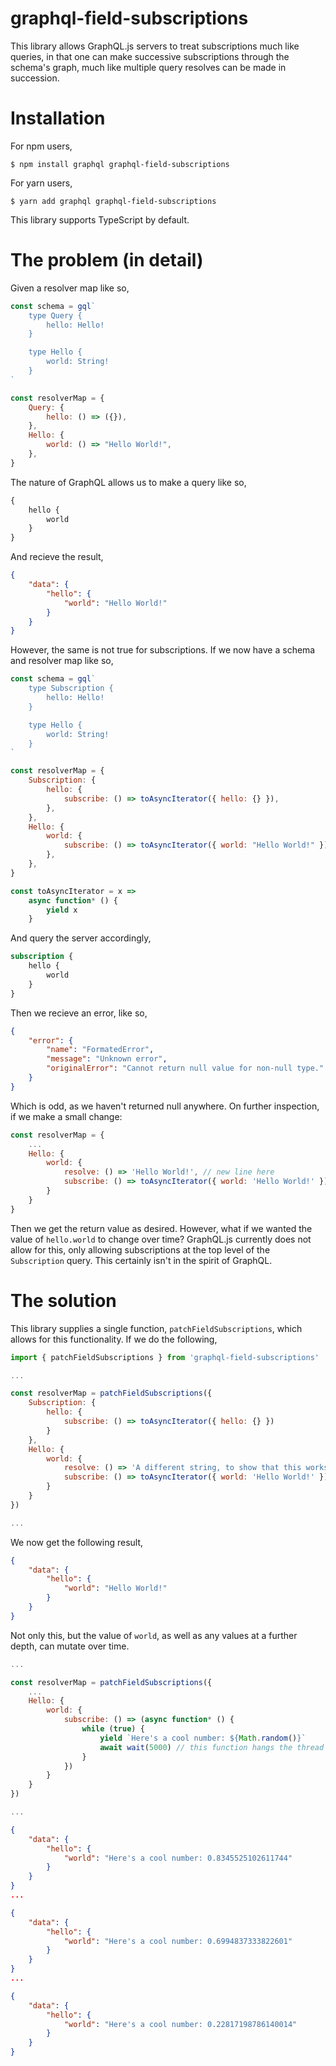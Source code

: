 # graphql-field-subscriptions

This library allows GraphQL.js servers to treat subscriptions much like queries, in that one can make successive subscriptions through the schema's graph, much like multiple query resolves can be made in succession.

# Installation

For npm users,

```
$ npm install graphql graphql-field-subscriptions
```

For yarn users,

```
$ yarn add graphql graphql-field-subscriptions
```

This library supports TypeScript by default.

# The problem (in detail)

Given a resolver map like so,

```javascript
const schema = gql`
    type Query {
        hello: Hello!
    }

    type Hello {
        world: String!
    }
`

const resolverMap = {
    Query: {
        hello: () => ({}),
    },
    Hello: {
        world: () => "Hello World!",
    },
}
```

The nature of GraphQL allows us to make a query like so,

```graphql
{
    hello {
        world
    }
}
```

And recieve the result,

```json
{
    "data": {
        "hello": {
            "world": "Hello World!"
        }
    }
}
```

However, the same is not true for subscriptions. If we now have a schema and resolver map like so,

```javascript
const schema = gql`
    type Subscription {
        hello: Hello!
    }

    type Hello {
        world: String!
    }
`

const resolverMap = {
    Subscription: {
        hello: {
            subscribe: () => toAsyncIterator({ hello: {} }),
        },
    },
    Hello: {
        world: {
            subscribe: () => toAsyncIterator({ world: "Hello World!" }),
        },
    },
}

const toAsyncIterator = x =>
    async function* () {
        yield x
    }
```

And query the server accordingly,

```graphql
subscription {
    hello {
        world
    }
}
```

Then we recieve an error, like so,

```json
{
    "error": {
        "name": "FormatedError",
        "message": "Unknown error",
        "originalError": "Cannot return null value for non-null type."
    }
}
```

Which is odd, as we haven't returned null anywhere. On further inspection, if we make a small change:

```javascript
const resolverMap = {
    ...
    Hello: {
        world: {
            resolve: () => 'Hello World!', // new line here
            subscribe: () => toAsyncIterator({ world: 'Hello World!' })
        }
    }
}
```

Then we get the return value as desired. However, what if we wanted the value of `hello.world` to change over time? GraphQL.js currently does not allow for this, only allowing subscriptions at the top level of the `Subscription` query. This certainly isn't in the spirit of GraphQL.

# The solution

This library supplies a single function, `patchFieldSubscriptions`, which allows for this functionality. If we do the following,

```javascript
import { patchFieldSubscriptions } from 'graphql-field-subscriptions'

...

const resolverMap = patchFieldSubscriptions({
    Subscription: {
        hello: {
            subscribe: () => toAsyncIterator({ hello: {} })
        }
    },
    Hello: {
        world: {
            resolve: () => 'A different string, to show that this works',
            subscribe: () => toAsyncIterator({ world: 'Hello World!' })
        }
    }
})

...
```

We now get the following result,

```json
{
    "data": {
        "hello": {
            "world": "Hello World!"
        }
    }
}
```

Not only this, but the value of `world`, as well as any values at a further depth, can mutate over time.

```javascript
...

const resolverMap = patchFieldSubscriptions({
    ...
    Hello: {
        world: {
            subscribe: () => (async function* () {
                while (true) {
                    yield `Here's a cool number: ${Math.random()}`
                    await wait(5000) // this function hangs the thread for 5 seconds
                }
            })
        }
    }
})

...
```

```json
{
    "data": {
        "hello": {
            "world": "Here's a cool number: 0.8345525102611744"
        }
    }
}
...

{
    "data": {
        "hello": {
            "world": "Here's a cool number: 0.6994837333822601"
        }
    }
}
...

{
    "data": {
        "hello": {
            "world": "Here's a cool number: 0.22817198786140014"
        }
    }
}
```
